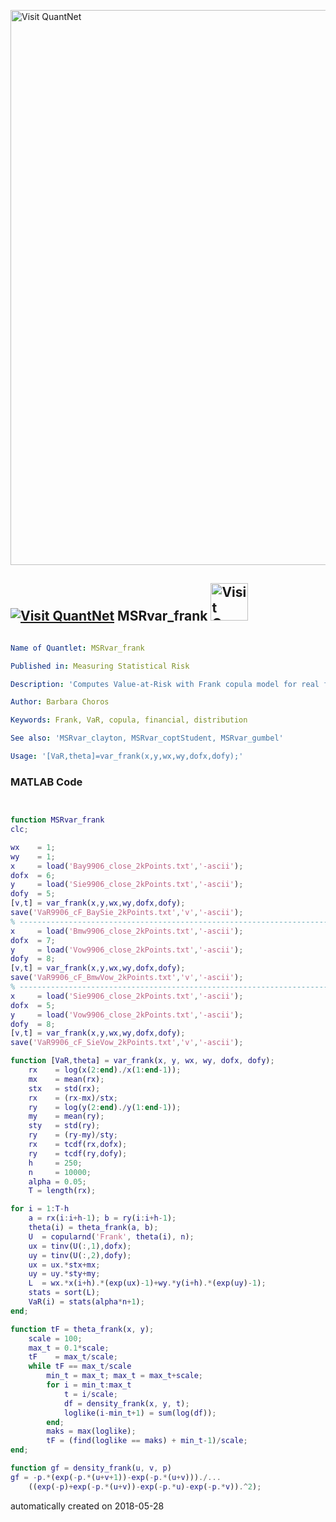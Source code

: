 [<img src="https://github.com/QuantLet/Styleguide-and-FAQ/blob/master/pictures/banner.png" width="888" alt="Visit QuantNet">](http://quantlet.de/)

## [<img src="https://github.com/QuantLet/Styleguide-and-FAQ/blob/master/pictures/qloqo.png" alt="Visit QuantNet">](http://quantlet.de/) **MSRvar_frank** [<img src="https://github.com/QuantLet/Styleguide-and-FAQ/blob/master/pictures/QN2.png" width="60" alt="Visit QuantNet 2.0">](http://quantlet.de/)

```yaml

Name of Quantlet: MSRvar_frank

Published in: Measuring Statistical Risk

Description: 'Computes Value-at-Risk with Frank copula model for real financial data from Bayer and Siemens (1999 -2006).'

Author: Barbara Choros

Keywords: Frank, VaR, copula, financial, distribution

See also: 'MSRvar_clayton, MSRvar_coptStudent, MSRvar_gumbel'

Usage: '[VaR,theta]=var_frank(x,y,wx,wy,dofx,dofy);'
```

### MATLAB Code
```matlab


function MSRvar_frank
clc;

wx    = 1; 
wy    = 1;
x     = load('Bay9906_close_2kPoints.txt','-ascii');
dofx  = 6;
y     = load('Sie9906_close_2kPoints.txt','-ascii');
dofy  = 5;
[v,t] = var_frank(x,y,wx,wy,dofx,dofy);
save('VaR9906_cF_BaySie_2kPoints.txt','v','-ascii');
% --------------------------------------------------------------------- 
x     = load('Bmw9906_close_2kPoints.txt','-ascii');
dofx  = 7;
y     = load('Vow9906_close_2kPoints.txt','-ascii');
dofy  = 8;
[v,t] = var_frank(x,y,wx,wy,dofx,dofy);
save('VaR9906_cF_BmwVow_2kPoints.txt','v','-ascii');
% ---------------------------------------------------------------------
x     = load('Sie9906_close_2kPoints.txt','-ascii');
dofx  = 5;
y     = load('Vow9906_close_2kPoints.txt','-ascii');
dofy  = 8;
[v,t] = var_frank(x,y,wx,wy,dofx,dofy);
save('VaR9906_cF_SieVow_2kPoints.txt','v','-ascii');

function [VaR,theta] = var_frank(x, y, wx, wy, dofx, dofy);
    rx    = log(x(2:end)./x(1:end-1));
    mx    = mean(rx);
    stx   = std(rx);
    rx    = (rx-mx)/stx;
    ry    = log(y(2:end)./y(1:end-1));
    my    = mean(ry);
    sty   = std(ry);
    ry    = (ry-my)/sty;
    rx    = tcdf(rx,dofx);
    ry    = tcdf(ry,dofy);
    h     = 250;
    n     = 10000;
    alpha = 0.05;
    T = length(rx);

for i = 1:T-h
    a = rx(i:i+h-1); b = ry(i:i+h-1);
    theta(i) = theta_frank(a, b);
    U  = copularnd('Frank', theta(i), n);
    ux = tinv(U(:,1),dofx);
    uy = tinv(U(:,2),dofy);
    ux = ux.*stx+mx;
    uy = uy.*sty+my;
    L  = wx.*x(i+h).*(exp(ux)-1)+wy.*y(i+h).*(exp(uy)-1); 
    stats = sort(L);
    VaR(i) = stats(alpha*n+1);
end;

function tF = theta_frank(x, y);
    scale = 100;
    max_t = 0.1*scale;
    tF    = max_t/scale;
    while tF == max_t/scale
        min_t = max_t; max_t = max_t+scale;
        for i = min_t:max_t
            t = i/scale;
            df = density_frank(x, y, t);
            loglike(i-min_t+1) = sum(log(df));
        end;
        maks = max(loglike);
        tF = (find(loglike == maks) + min_t-1)/scale;
end;

function gf = density_frank(u, v, p)
gf = -p.*(exp(-p.*(u+v+1))-exp(-p.*(u+v)))./...
    ((exp(-p)+exp(-p.*(u+v))-exp(-p.*u)-exp(-p.*v)).^2);
```

automatically created on 2018-05-28